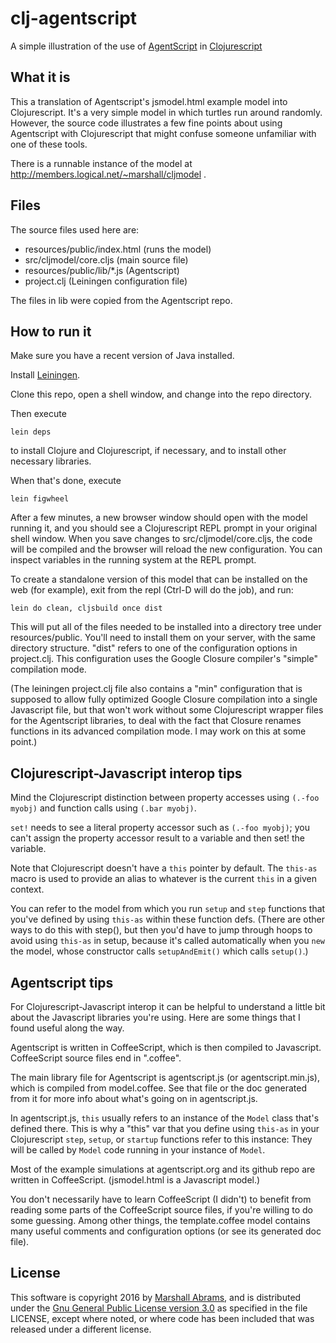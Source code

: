 # clj-agentscript
A simple illustration of the use of [AgentScript](http://agentscript.org)
in [Clojurescript](http://clojurescript.org)

## What it is

This a translation of Agentscript's jsmodel.html example model into
Clojurescript.  It's  a very simple model in which turtles run around
randomly.  However, the source code illustrates a few fine points about
using Agentscript with Clojurescript that might confuse someone
unfamiliar with one of these tools.

There is a runnable instance of the model at
http://members.logical.net/~marshall/cljmodel .

## Files

The source files used here are:

* resources/public/index.html (runs the model)
* src/cljmodel/core.cljs (main source file)
* resources/public/lib/*.js (Agentscript)
* project.clj (Leiningen configuration file)

The files in lib were copied from the Agentscript repo.  

## How to run it

Make sure you have a recent version of Java installed.

Install [Leiningen](http://leiningen.org).

Clone this repo, open a shell window, and change into the repo
directory.

Then execute 

    lein deps

to install Clojure and Clojurescript, if necessary, and to
install other necessary libraries.

When that's done, execute

    lein figwheel

After a few minutes, a new browser window should open with the model
running it, and you should see a Clojurescript REPL prompt in your
original shell window.  When you save changes to src/cljmodel/core.cljs, the
code will be compiled and the browser will reload the new configuration.
You can inspect variables in the running system at the REPL prompt.

To create a standalone version of this model that can be installed on
the web (for example), exit from the repl (Ctrl-D will do the job), and
run:

    lein do clean, cljsbuild once dist

This will put all of the files needed to be installed into a directory
tree under resources/public.  You'll need to install them on your
server, with the same directory structure.  "dist" refers to one of the
configuration options in project.clj. This configuration uses the Google
Closure compiler's "simple" compilation mode.

(The leiningen project.clj file also contains a "min" configuration that
is supposed to allow fully optimized Google Closure compilation into a
single Javascript file, but that won't work without some Clojurescript
wrapper files for the Agentscript libraries, to deal with the fact that
Closure renames functions in its advanced compilation mode.  I may work
on this at some point.)

## Clojurescript-Javascript interop tips

Mind the Clojurescript distinction between property accesses using
`(.-foo myobj)` and function calls using `(.bar myobj)`.

`set!` needs to see a literal property accessor such as `(.-foo
myobj)`; you can't assign the property accessor result to a variable and
then set! the variable.

Note that Clojurescript doesn't have a `this` pointer by default.
The `this-as` macro is used to provide an alias to whatever
is the current `this` in a given context.

You can refer to the model from which you run `setup` and `step`
functions that you've defined by using `this-as` within these function
defs.  (There are other ways to do this with step(), but then you'd
have to jump through hoops to avoid using `this-as` in setup, because
it's called automatically when you `new` the model, whose constructor
calls `setupAndEmit()` which calls `setup()`.)

## Agentscript tips

For Clojurescript-Javascript interop it can be helpful to understand a
little bit about the Javascript libraries you're using.  Here are some
things that I found useful along the way.

Agentscript is written in CoffeeScript, which is then compiled to
Javascript.  CoffeeScript source files end in ".coffee".

The main library file for Agentscript is agentscript.js (or
agentscript.min.js), which is compiled from model.coffee.  See that file
or the doc generated from it for more info about what's going on in
agentscript.js.  

In agentscript.js, `this` usually refers to an instance of the `Model`
class that's defined there.  This is why a "this" var that you define
using `this-as` in your Clojurescript `step`, `setup`, or `startup`
functions refer to this instance: They will be called by `Model` code
running in your instance of `Model`.

Most of the example simulations at agentscript.org and its github repo
are written in CoffeeScript.  (jsmodel.html is a Javascript model.)

You don't necessarily have to learn CoffeeScript (I didn't) to benefit
from reading some parts of the CoffeeScript source files, if you're
willing to do some guessing.  Among other things, the template.coffee
model contains many useful comments and configuration options (or see
its generated doc file).

## License

This software is copyright 2016 by [Marshall
Abrams](http://members.logical.net/~marshall/), and is distributed under
the [Gnu General Public License version
3.0](http://www.gnu.org/copyleft/gpl.html) as specified in the file
LICENSE, except where noted, or where code has been included that was
released under a different license.
